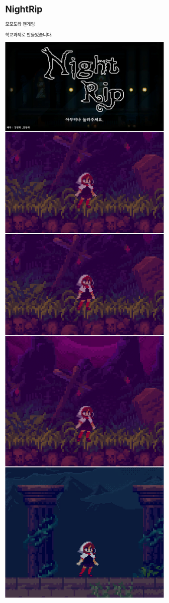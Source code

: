# NightRip
모모도라 팬게임

학교과제로 만들었습니다.

![Title](./Image/Title.png)
![Idle](./Image/Idle.gif)
![Attack](./Image/Attack.gif)
![Arrow](./Image/Arrow.gif)
![Potion](./Image/Potion.gif)
